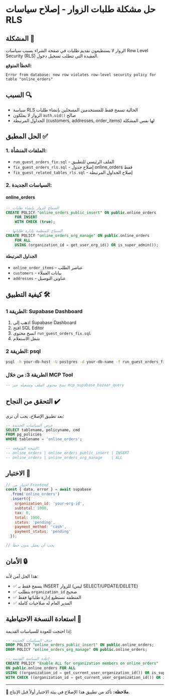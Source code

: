 # حل مشكلة طلبات الزوار - إصلاح سياسات RLS

## المشكلة 🚨
الزوار لا يستطيعون تقديم طلبات في صفحة الشراء بسبب سياسات Row Level Security (RLS) المقيدة التي تتطلب تسجيل دخول.

**الخطأ المتوقع:**
```
Error from database: new row violates row-level security policy for table "online_orders"
```

## السبب 🔍
- سياسة RLS الحالية تسمح فقط للمستخدمين المسجلين بإنشاء طلبات
- الزوار لا يملكون `auth.uid()` صالح
- الجداول المرتبطة (customers, addresses, order_items) لها نفس المشكلة

## الحل المطبق ✅

### 1. الملفات المنشأة:
- `run_guest_orders_fix.sql` - الملف الرئيسي للتطبيق
- `fix_guest_orders_rls.sql` - إصلاح جدول online_orders فقط
- `fix_guest_related_tables_rls.sql` - إصلاح الجداول المرتبطة

### 2. السياسات الجديدة:

#### **online_orders**
```sql
-- السماح للزوار بإنشاء طلبات
CREATE POLICY "online_orders_public_insert" ON public.online_orders
    FOR INSERT
    WITH CHECK (true);

-- السماح للمنظمة بإدارة طلباتها
CREATE POLICY "online_orders_org_manage" ON public.online_orders
    FOR ALL
    USING (organization_id = get_user_org_id() OR is_super_admin());
```

#### **الجداول المرتبطة**
- `online_order_items` - عناصر الطلب
- `customers` - بيانات العملاء
- `addresses` - عناوين التوصيل

## كيفية التطبيق 🛠️

### الطريقة 1: Supabase Dashboard
1. اذهب إلى Supabase Dashboard
2. افتح SQL Editor
3. انسخ محتوى `run_guest_orders_fix.sql`
4. شغل الاستعلام

### الطريقة 2: psql
```bash
psql -h your-db-host -U postgres -d your-db-name -f run_guest_orders_fix.sql
```

### الطريقة 3: من خلال MCP Tool
```sql
-- نسخ محتوى الملف وتشغيله عبر mcp_supabase_bazaar_query
```

## التحقق من النجاح ✔️

بعد تطبيق الإصلاح، يجب أن ترى:

```sql
-- عرض السياسات الجديدة
SELECT tablename, policyname, cmd 
FROM pg_policies 
WHERE tablename = 'online_orders';

-- النتيجة المتوقعة:
-- online_orders | online_orders_public_insert | INSERT
-- online_orders | online_orders_org_manage    | ALL
```

## الاختبار 🧪

```javascript
// اختبار من Frontend
const { data, error } = await supabase
  .from('online_orders')
  .insert({
    organization_id: 'your-org-id',
    subtotal: 1000,
    tax: 0,
    total: 1000,
    status: 'pending',
    payment_method: 'cash',
    payment_status: 'pending'
  });

// يجب أن يعمل بدون خطأ
```

## الأمان 🔒

هذا الحل آمن لأنه:
- ✅ يسمح فقط بـ INSERT للزوار (ليس SELECT/UPDATE/DELETE)
- ✅ يتطلب `organization_id` صحيح
- ✅ المنظمة تستطيع إدارة طلباتها فقط
- ✅ المدير العام له صلاحيات كاملة

## استعادة النسخة الاحتياطية 🔄

إذا احتجت للعودة للسياسات القديمة:
```sql
-- حذف السياسات الجديدة
DROP POLICY "online_orders_public_insert" ON public.online_orders;
DROP POLICY "online_orders_org_manage" ON public.online_orders;

-- إعادة السياسة القديمة
CREATE POLICY "Enable ALL for organization members on online_orders" 
ON public.online_orders FOR ALL
USING ((organization_id = get_current_user_organization_id()) OR is_super_admin())
WITH CHECK ((organization_id = get_current_user_organization_id()) OR is_super_admin());
```

---

**📝 ملاحظة:** تأكد من تطبيق هذا الإصلاح في بيئة الاختبار أولاً قبل الإنتاج. 